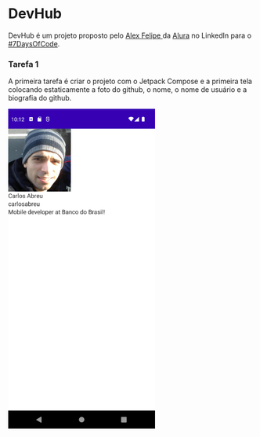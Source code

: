 # DevHub

DevHub é um projeto proposto pelo <a href="https://www.linkedin.com/in/alex-felipe/">Alex Felipe </a> da <a href="https://www.linkedin.com/school/aluracursos/">Alura</a> no LinkedIn para o <a href="https://www.linkedin.com/posts/alex-felipe_7-days-of-code-alura-activity-6939654579592523776-yluk?utm_source=linkedin_share&utm_medium=member_desktop_web">#7DaysOfCode</a>.

### Tarefa 1
A primeira tarefa é criar o projeto com o Jetpack Compose e a primeira tela colocando estaticamente a foto do github, o nome, o nome de usuário e a biografia do github.

<img src="./screenshots/tarefa1.png" width="300"/>